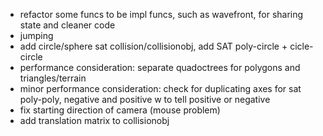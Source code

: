 - refactor some funcs to be impl funcs, such as wavefront, for sharing state and cleaner code
- jumping
- add circle/sphere sat collision/collisionobj, add SAT poly-circle + cicle-circle
- performance consideration: separate quadoctrees for polygons and triangles/terrain
- minor performance consideration: check for duplicating axes for sat poly-poly, negative and positive
w to tell positive or negative
- fix starting direction of camera (mouse problem)
- add translation matrix to collisionobj
